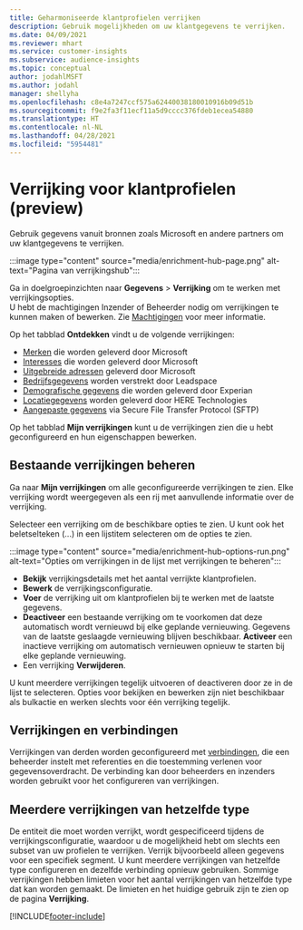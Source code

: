 ```yaml
---
title: Geharmoniseerde klantprofielen verrijken
description: Gebruik mogelijkheden om uw klantgegevens te verrijken.
ms.date: 04/09/2021
ms.reviewer: mhart
ms.service: customer-insights
ms.subservice: audience-insights
ms.topic: conceptual
author: jodahlMSFT
ms.author: jodahl
manager: shellyha
ms.openlocfilehash: c8e4a7247ccf575a62440038180010916b09d51b
ms.sourcegitcommit: f9e2fa3f11ecf11a5d9cccc376fdeb1ecea54880
ms.translationtype: HT
ms.contentlocale: nl-NL
ms.lasthandoff: 04/28/2021
ms.locfileid: "5954481"
---
```

# <a name="enrichment-for-customer-profiles-preview"></a>Verrijking voor klantprofielen (preview)

Gebruik gegevens vanuit bronnen zoals Microsoft en andere partners om uw klantgegevens te verrijken.

:::image type="content" source="media/enrichment-hub-page.png" alt-text="Pagina van verrijkingshub":::

Ga in doelgroepinzichten naar **Gegevens** > **Verrijking** om te werken met verrijkingsopties.    
U hebt de machtigingen Inzender of Beheerder nodig om verrijkingen te kunnen maken of bewerken. Zie [Machtigingen](permissions.md) voor meer informatie.

Op het tabblad **Ontdekken** vindt u de volgende verrijkingen:

- [Merken](enrichment-microsoft.md) die worden geleverd door Microsoft
- [Interesses](enrichment-microsoft.md) die worden geleverd door Microsoft
- [Uitgebreide adressen](enrichment-enhanced-addresses.md) geleverd door Microsoft
- [Bedrijfsgegevens](enrichment-leadspace.md) worden verstrekt door Leadspace
- [Demografische gegevens](enrichment-experian.md) die worden geleverd door Experian
- [Locatiegegevens](enrichment-here.md) worden geleverd door HERE Technologies
- [Aangepaste gegevens](enrichment-SFTP-custom-import.md) via Secure File Transfer Protocol (SFTP)

Op het tabblad **Mijn verrijkingen** kunt u de verrijkingen zien die u hebt geconfigureerd en hun eigenschappen bewerken.

## <a name="manage-existing-enrichments"></a>Bestaande verrijkingen beheren

Ga naar **Mijn verrijkingen** om alle geconfigureerde verrijkingen te zien. Elke verrijking wordt weergegeven als een rij met aanvullende informatie over de verrijking.

Selecteer een verrijking om de beschikbare opties te zien. U kunt ook het beletselteken (...) in een lijstitem selecteren om de opties te zien.

:::image type="content" source="media/enrichment-hub-options-run.png" alt-text="Opties om verrijkingen in de lijst met verrijkingen te beheren":::

- **Bekijk** verrijkingsdetails met het aantal verrijkte klantprofielen.
- **Bewerk** de verrijkingsconfiguratie.
- **Voer** de verrijking uit om klantprofielen bij te werken met de laatste gegevens.
- **Deactiveer** een bestaande verrijking om te voorkomen dat deze automatisch wordt vernieuwd bij elke geplande vernieuwing. Gegevens van de laatste geslaagde vernieuwing blijven beschikbaar. **Activeer** een inactieve verrijking om automatisch vernieuwen opnieuw te starten bij elke geplande vernieuwing.
- Een verrijking **Verwijderen**.

U kunt meerdere verrijkingen tegelijk uitvoeren of deactiveren door ze in de lijst te selecteren. Opties voor bekijken en bewerken zijn niet beschikbaar als bulkactie en werken slechts voor één verrijking tegelijk.

## <a name="enrichments-and-connections"></a>Verrijkingen en verbindingen

Verrijkingen van derden worden geconfigureerd met [verbindingen](connections.md), die een beheerder instelt met referenties en die toestemming verlenen voor gegevensoverdracht. De verbinding kan door beheerders en inzenders worden gebruikt voor het configureren van verrijkingen.  

## <a name="multiple-enrichments-of-the-same-type"></a>Meerdere verrijkingen van hetzelfde type

De entiteit die moet worden verrijkt, wordt gespecificeerd tijdens de verrijkingsconfiguratie, waardoor u de mogelijkheid hebt om slechts een subset van uw profielen te verrijken. Verrijk bijvoorbeeld alleen gegevens voor een specifiek segment. U kunt meerdere verrijkingen van hetzelfde type configureren en dezelfde verbinding opnieuw gebruiken. Sommige verrijkingen hebben limieten voor het aantal verrijkingen van hetzelfde type dat kan worden gemaakt. De limieten en het huidige gebruik zijn te zien op de pagina **Verrijking**.

[!INCLUDE[footer-include](../includes/footer-banner.md)]
